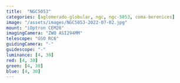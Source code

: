 ```yaml
---
title:  "NGC5053"
categories: [aglomerado-globular, ngc, ngc-5053, coma-berenices]
image: "/assets/images/NGC5053-2022-07-02.jpg"
mount: "iOptron CEM26"
imagingCamera: "ZWO ASI294MM"
telescope: "GSO RC6"
guidingCamera: "-"
guidescope: "-"
luminance: [4, 30]
red: [4, 30]
green: [4, 30]
blue: [4, 30]
---
```

